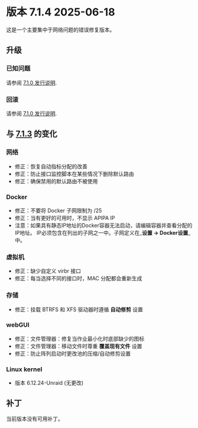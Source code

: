 # 版本 7.1.4 2025-06-18

这是一个主要集中于网络问题的错误修复版本。

## 升级

### 已知问题

请参阅 [7.1.0 发行说明](7.1.0.md#known-issues).

### 回滚

请参阅 [7.1.0 发行说明](7.1.0.md#rolling-back).

## 与 [7.1.3](7.1.3.md) 的变化

### 网络

- 修正：恢复自动指标分配的改善
- 修正：防止接口监控脚本在某些情况下删除默认路由
- 修正：确保禁用的默认路由不被使用

### Docker

- 修正：不要将 Docker 子网限制为 /25
- 修正：当有更好的可用时，不显示 APIPA IP
- 注意：如果具有静态IP地址的Docker容器无法启动，请编辑容器并查看分配的IP地址。
  IP必须包含在列出的子网之一中。子网定义在_**设置 → Docker设置**_中。

### 虚拟机

- 修正：缺少自定义 virbr 接口
- 修正：每当选择不同的接口时，MAC 分配都会重新生成

### 存储

- 修正：挂载 BTRFS 和 XFS 驱动器时遵循 **自动修剪** 设置

### webGUI

- 修正：文件管理器：修复当作业最小化时底部缺少的图标
- 修正：文件管理器：移动文件时尊重 **覆盖现有文件** 设置
- 修正：防止阵列启动时更改池的压缩/自动修剪设置

### Linux kernel

- 版本 6.12.24-Unraid (无更改)

## 补丁

当前版本没有可用补丁。
